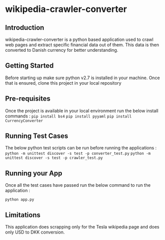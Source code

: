 # wikipedia-crawler-converter #

## Introduction

wikipedia-crawler-converter is a python based application used to crawl web pages and extract specific financial data out of them. This data is then converted to Danish currency for better understanding.


## Getting Started

Before starting up make sure python v2.7 is installed in your machine. Once that is ensured, clone this project in your local repository

## Pre-requisites

Once the project is available in your local environment run the below install commands :
`pip install bs4`
`pip install pyyaml`
`pip install CurrencyConverter`

## Running Test Cases

The below python test scripts can be run before running the applications : 
`python -m unittest discover -s test -p converter_test.py`
`python -m unittest discover -s test -p crawler_test.py`

## Running your App

Once all the test cases have passed run the below command to run the application :

`python app.py`

## Limitations
This application does scrapping only for the Tesla wikipedia page and does only USD to DKK conversion.
